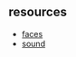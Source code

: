 ## resources 

* [faces](https://tinyfac.es/)
* [sound](https://www.zedge.net/ringtone/1a337325-ddda-3459-9c42-f77e7fad2bd5)
